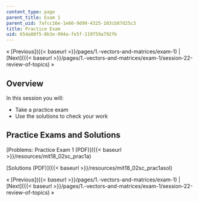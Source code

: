 ```yaml
---
content_type: page
parent_title: Exam 1
parent_uid: 7afcc16e-1e66-9d99-4325-103cb87d25c3
title: Practice Exam
uid: 654a80f5-0b3e-994a-fe5f-119759a792fb
---
```


« [Previous]({{< baseurl >}}/pages/1.-vectors-and-matrices/exam-1) | [Next]({{< baseurl >}}/pages/1.-vectors-and-matrices/exam-1/session-22-review-of-topics) »

Overview
--------

In this session you will:

*   Take a practice exam
*   Use the solutions to check your work

Practice Exams and Solutions
----------------------------

[Problems: Practice Exam 1 (PDF)]({{< baseurl >}}/resources/mit18_02sc_prac1a)

[Solutions (PDF)]({{< baseurl >}}/resources/mit18_02sc_prac1asol)

« [Previous]({{< baseurl >}}/pages/1.-vectors-and-matrices/exam-1) | [Next]({{< baseurl >}}/pages/1.-vectors-and-matrices/exam-1/session-22-review-of-topics) »
